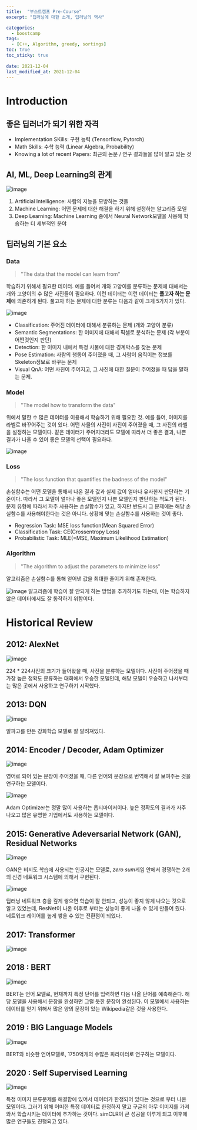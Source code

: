 ```yaml
---
title:  "부스트캠프 Pre-Course"
excerpt: "딥러닝에 대한 소개, 딥러닝의 역사"

categories:
  - boostcamp
tags:
  - [C++, Algorithm, greedy, sortings]
toc: true
toc_sticky: true
 
date: 2021-12-04
last_modified_at: 2021-12-04
---
```


# Introduction
## 좋은 딥러너가 되기 위한 자격
- Implementation SKills: 구현 능력 (Tensorflow, Pytorch)
- Math Skills: 수학 능력 (Linear Algebra, Probability)
- Knowing a lot of recent Papers: 최근의 논문 / 연구 결과들을 많이 알고 있는 것

## AI, ML, Deep Learning의 관계
![image](https://user-images.githubusercontent.com/91870042/144704573-50928379-2c3a-435a-9f71-338be2efc9a9.png)
1. Artificial Intelligence: 사람의 지능을 모방하는 것들
2. Machine Learning: 어떤 문제에 대한 해결을 하기 위해 설정하는 알고리즘 모델
3. Deep Learning: Machine Learning 중에서 Neural Network모델을 사용해 학습하는 더 세부적인 분야

## 딥러닝의 기본 요소

### Data
> "The data that the model can learn from"

학습하기 위해서 필요한 데이터. 예를 들어서 개와 고양이를 분류하는 문제에 대해서는 개와 고양이의 수 많은 사진들이 필요하다. 이런 데이터는 이런 데이터는 **풀고자 하는 문제**에 의존하게 된다. 풀고자 하는 문제에 대한 분류는 다음과 같이 크게 5가지가 있다.
    
![image](https://user-images.githubusercontent.com/91870042/144704834-e01eec9f-ec99-4cc8-a8c8-62e41472eddd.png)

- Classification: 주어진 데이터에 대해서 분류하는 문제 (개와 고양이 분류)
- Semantic Segmentations: 한 이미지에 대해서 픽셀로 분석하는 문제 (각 부분이 어떤것인지 판단)
- Detection: 한 이미지 내에서 특정 사물에 대한 경계박스를 찾는 문제
- Pose Estimation: 사람의 행동이 주어졌을 때, 그 사람이 움직이는 정보를 Skeleton정보로 바꾸는 문제
- Visual QnA: 어떤 사진이 주어지고, 그 사진에 대한 질문이 주어졌을 때 답을 말하는 문제.

### Model
> "The model how to transform the data"

위에서 말한 수 많은 데이터를 이용해서 학습하기 위해 필요한 것. 예를 들어, 이미지를 라벨로 바꾸어주는 것이 있다. 어떤 사물의 사진이 사진이 주어졌을 때, 그 사진의 라벨을 설정하는 모델이다. 같은 데이터가 주어지더라도 모델에 따라서 더 좋은 결과, 나쁜 결과가 나올 수 있어 좋은 모델의 선택이 필요하다.

![image](https://user-images.githubusercontent.com/91870042/144704950-a55c4c49-6bca-46a7-9ed1-bcfe91971561.png)

### Loss
> "The loss function that quantifies the badness of the model"

손실함수는 어떤 모델을 통해서 나온 결과 값과 실제 값이 얼마나 유사한지 판단하는 기준이다. 따라서 그 모델이 얼마나 좋은 모델인지 나쁜 모델인지 판단하는 척도가 된다. 문제 유형에 따라서 자주 사용하는 손실함수가 있고, 하지만 반드시 그 문제에는 해당 손실함수를 사용해야한다는 것은 아니다. 상황에 맞는 손실함수를 사용하는 것이 좋다.

- Regression Task: MSE loss function(Mean Squared Error)
- Classification Task: CE(Crossentropy Loss)
- Probabilistic Task: MLE(=MSE, Maximum Likelihood Estimation)

### Algorithm
> "The algorithm to adjust the parameters to minimize loss"

알고리즘은 손실함수를 통해 얻어낸 값을 최대한 줄이기 위해 존재한다.

![image](https://user-images.githubusercontent.com/91870042/144705247-a71e2a75-aa9e-49a4-aeb2-ddd9fc864aac.png)
알고리즘에 학습이 잘 안되게 하는 방법을 추가하기도 하는데, 이는 학습하지 않은 데이터에서도 잘 동작하기 위함이다.



# Historical Review

## 2012: AlexNet
![image](https://user-images.githubusercontent.com/91870042/144705553-df38d1a2-71b3-46a6-892e-b26e8c3e9138.png)

224 * 224사진의 크기가 들어왔을 때, 사진을 분류하는 모델이다. 사진이 주어졌을 때 가장 높은 정확도 분류하는 대회에서 우승한 모델인데, 해당 모델이 우승하고 나서부터는 많은 곳에서 사용하고 연구하기 시작했다.

## 2013: DQN
![image](https://user-images.githubusercontent.com/91870042/144705577-b40c4409-7d15-47bb-87f9-0a2ac781ddbb.png)

알파고를 만든 강화학습 모델로 잘 알려져있다. 

## 2014: Encoder / Decoder, Adam Optimizer
![image](https://user-images.githubusercontent.com/91870042/144705597-eda4e098-d43c-4261-991c-82992ceb1992.png)

영어로 되어 있는 문장이 주어졌을 때, 다른 언어의 문장으로 번역해서 잘 보여주는 것을 연구하는 모델이다.

![image](https://user-images.githubusercontent.com/91870042/144705618-a3ae31d0-743d-4de0-8f9f-888bc44041aa.png)

Adam Optimizer는 정말 많이 사용하는 옵티마이저이다. 높은 정확도의 결과가 자주 나오고 많은 유명한 기업에서도 사용하는 모델이다.

## 2015: Generative Adeversarial Network (GAN), Residual Networks
![image](https://user-images.githubusercontent.com/91870042/144705628-9e48435c-a4e5-48d1-a84d-204f839790ed.png)

GAN은 비지도 학습에 사용되는 인공지는 모델로, *zero sum*게임 안에서 경쟁하는 2개의 신경 네트워크 시스템에 의해서 구현된다.

![image](https://user-images.githubusercontent.com/91870042/144705641-e63ce07c-48e0-424e-a53b-c9f0f72c47b0.png)

딥러닝 네트워크 층을 깊게 쌓으면 학습이 잘 안되고, 성능이 좋지 않게 나오는 것으로 알고 있었는데, ResNet이 나온 이후로 부터는 성능이 좋게 나올 수 있게 만들어 줬다. 네트워크 레이어를 높게 쌓을 수 있는 전환점이 되었다.

## 2017: Transformer
![image](https://user-images.githubusercontent.com/91870042/144705655-27dc40dc-5713-4758-a237-b92b58b4ecc1.png)

## 2018 : BERT
![image](https://user-images.githubusercontent.com/91870042/144705658-915f56b3-fbf5-4f25-b472-ef7a373358cd.png)

BERT는 언어 모델로, 현재까지 특정 단어를 입력하면 다음 나올 단어를 예측해준다. 해당 모델을 사용해서 문장을 완성하면 그럴 듯한 문장이 완성된다. 이 모델에서 사용하는 데이터를 얻기 위해서 많은 양의 문장이 있는 Wikipedia같은 것을 사용한다.

## 2019 : BIG Language Models
![image](https://user-images.githubusercontent.com/91870042/144705659-ffebbe59-a457-4ce2-aa78-920f3579493a.png)

BERT와 비슷한 언어모델로, 1750억개의 수많은 파라미터로 연구하는 모델이다.

## 2020 : Self Supervised Learning
![image](https://user-images.githubusercontent.com/91870042/144705666-31f3e42f-ab98-4fb1-a4bf-4a1f69e403f1.png)

특정 이미지 분류문제를 해결함에 있어서 데이터가 한정되어 있다는 것으로 부터 나온 모델이다. 그러기 위해 어떠한 특정 데이터로 한정하지 말고 구글의 아무 이미지를 가져와서 학습시키는 데이터에 추가하는 것이다. simCLR이 큰 성공을 이루게 되고 이후에 많은 연구들도 진행되고 있다.